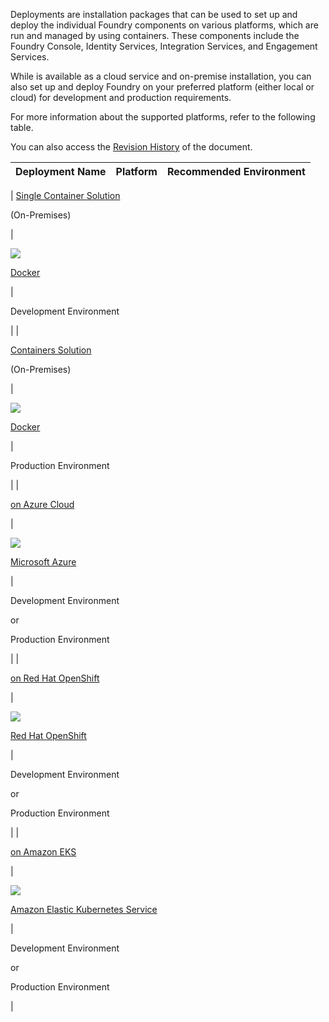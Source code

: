 ﻿  

Deployments are installation packages that can be used to set up and deploy the individual Foundry components on various platforms, which are run and managed by using containers. These components include the Foundry Console, Identity Services, Integration Services, and Engagement Services.

While is available as a cloud service and on-premise installation, you can also set up and deploy Foundry on your preferred platform (either local or cloud) for development and production requirements.

For more information about the supported platforms, refer to the following table.

You can also access the [Revision History](revision_history.md) of the document.

  
| Deployment Name | Platform | Recommended Environment |
| --- | --- | --- |
| 
[Single Container Solution](https://docs.voltmx.com/voltmxlibrary/voltmxfoundry/voltmxfoundry_single_container/Default.md)

(On-Premises)

 | 

![](Resources/Images/1920px-Docker_(container_engine)_logo.svg.png)

[Docker](https://www.docker.com/)

 | 

Development Environment

 |
| 

[Containers Solution](https://docs.voltmx.com/voltmxlibrary/voltmxfoundry/voltmxfoundry_containers_solution_on-prem/Default.md)

(On-Premises)

 | 

![](Resources/Images/1920px-Docker_(container_engine)_logo.svg.png)

[Docker](https://www.docker.com/)

 | 

Production Environment

 |
| 

[on Azure Cloud](https://docs.voltmx.com/voltmxlibrary/voltmxfoundry/voltmxfoundry_on_azure/Default.md)

 | 

![](Resources/Images/1920px-Microsoft_Azure_Logo.svg.png)

[Microsoft Azure](https://azure.microsoft.com/)

 | 

Development Environment

or

Production Environment

 |
| 

[on Red Hat OpenShift](https://docs.voltmx.com/voltmxlibrary/voltmxfoundry/voltmx_foundry_on_openshift/Default.md)

 | 

![](Resources/Images/800px-OpenShift-LogoType.svg.png)

[Red Hat OpenShift](https://www.redhat.com/en/technologies/cloud-computing/openshift)

 | 

Development Environment

or

Production Environment

 |
| 

[on Amazon EKS](https://docs.voltmx.com/voltmxlibrary/voltmxfoundry/voltmx_foundry_on_amazon_eks/Default.md)

 | 

![](Resources/Images/AWS-EKS-logo-no-background.png)

[Amazon Elastic Kubernetes Service](https://aws.amazon.com/eks/)

 | 

Development Environment

or

Production Environment

 |
